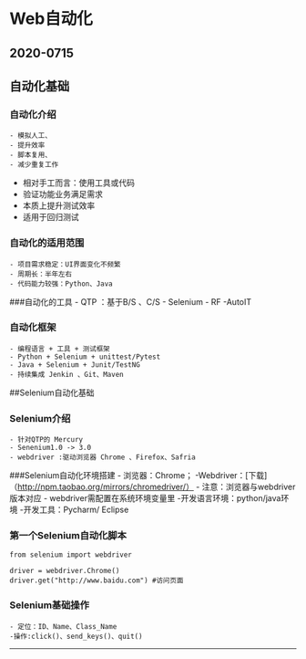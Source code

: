 # Web自动化
2020-0715
---
## 自动化基础
### 自动化介绍
    - 模拟人工、
    - 提升效率
    - 脚本复用、
    - 减少重复工作
  -  相对手工而言：使用工具或代码
  - 验证功能业务满足需求
  - 本质上提升测试效率
  - 适用于回归测试
### 自动化的适用范围
    - 项目需求稳定：UI界面变化不频繁
    - 周期长：半年左右
    - 代码能力较强：Python、Java
###自动化的工具
    - QTP ：基于B/S 、C/S
    - Selenium 
    - RF 
    -AutoIT      
### 自动化框架
    - 编程语言 + 工具 + 测试框架
    - Python + Selenium + unittest/Pytest
    - Java + Selenium + Junit/TestNG
    - 持续集成 Jenkin 、Git、Maven

##Selenium自动化基础
### Selenium介绍
    - 针对QTP的 Mercury
    - Senenium1.0 -> 3.0
    - webdriver :驱动浏览器 Chrome 、Firefox、Safria
###Selenium自动化环境搭建
    - 浏览器：Chrome；
    -Webdriver：[下载]（http://npm.taobao.org/mirrors/chromedriver/）
        - 注意：浏览器与webdriver版本对应
        - webdriver需配置在系统环境变量里
    -开发语言环境：python/java环境
    -开发工具：Pycharm/ Eclipse
### 第一个Selenium自动化脚本
```
from selenium import webdriver

driver = webdriver.Chrome()
driver.get("http://www.baidu.com") #访问页面

```
### Selenium基础操作
    - 定位：ID、Name、Class_Name
    -操作:click()、send_keys()、quit()

---



